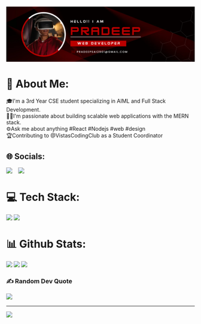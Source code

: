 ![Hello Banner](Github_Banner.png)
# 💫 About Me:
<p>
  🎓I'm a 3rd Year CSE student specializing in AIML and Full Stack Development.<br/>
  🧑‍💻I'm passionate about building scalable web applications with the MERN stack.<br/>
  ⚙️Ask me about anything #React #Nodejs #web #design<br/>
  🏆Contributing to @VistasCodingClub as a Student Coordinator
</p>

## 🌐 Socials:
<p>
<a href="https://www.linkedin.com/in/pradeepbehera2901"><img src="https://img.shields.io/badge/LinkedIn-0077B5?style=plastic&logo=linkedin&logoColor=white" height="30" /></a>&nbsp;&nbsp;&nbsp;&nbsp;<a href="https://www.instagram.com/iampradeep.2901"><img src="https://img.shields.io/badge/Instagram-E4405F?style=plastic&logo=instagram&logoColor=white" height="30" /></a>
</p>

# 💻 Tech Stack:
<p>
  <img src="https://skillicons.dev/icons?i=react,nodejs,express,typescript,mongodb" />
  <img src="https://skillicons.dev/icons?i=javascript,html,css,git,figma" />
</p>

# 📊 Github Stats:
<img src="https://github-readme-stats.vercel.app/api?username=Pradeep-2901&show_icons=true&rank_icon=github&theme=dark" />
<img src="https://github-readme-streak-stats-eight.vercel.app/?user=Pradeep-2901&theme=dark" />
<img src="https://github-readme-stats.vercel.app/api/top-langs/?username=Pradeep-2901&layout=compact&theme=dark" />

### ✍️ Random Dev Quote
![](https://quotes-github-readme.vercel.app/api?type=horizontal&theme=radical)

---
[![](https://visitcount.itsvg.in/api?id=StarkDroid&icon=0&color=0)](https://visitcount.itsvg.in)

